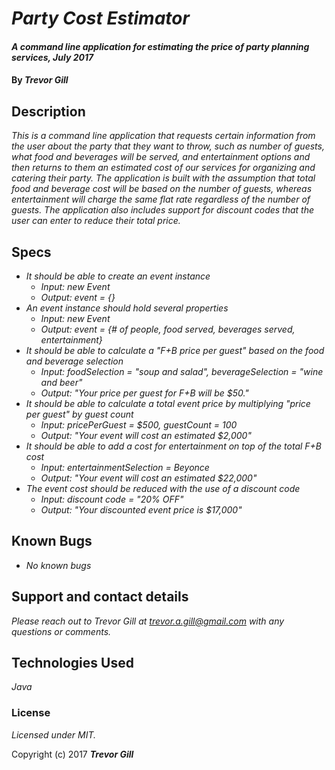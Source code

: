# _Party Cost Estimator_

#### _A command line application for estimating the price of party planning services, July 2017_

#### By _**Trevor Gill**_

## Description

_This is a command line application that requests certain information from the user about the party that they want to throw, such as number of guests, what food and beverages will be served, and entertainment options and then returns to them an estimated cost of our services for organizing and catering their party. The application is built with the assumption that total food and beverage cost will be based on the number of guests, whereas entertainment will charge the same flat rate regardless of the number of guests. The application also includes support for discount codes that the user can enter to reduce their total price._

## Specs ##

* _It should be able to create an event instance_
  * _Input: new Event_
  * _Output: event = {}_
* _An event instance should hold several properties_
  * _Input: new Event_
  * _Output: event = {# of people, food served, beverages served, entertainment}_
* _It should be able to calculate a "F+B price per guest" based on the food and beverage selection_
  * _Input: foodSelection = "soup and salad", beverageSelection = "wine and beer"_
  * _Output: "Your price per guest for F+B will be $50."_
* _It should be able to calculate a total event price by multiplying "price per guest" by guest count_
  * _Input: pricePerGuest = $500, guestCount = 100_
  * _Output: "Your event will cost an estimated $2,000"_
* _It should be able to add a cost for entertainment on top of the total F+B cost_
  * _Input: entertainmentSelection = Beyonce_
  * _Output: "Your event will cost an estimated $22,000"_
* _The event cost should be reduced with the use of a discount code_
  * _Input: discount code = "20% OFF"_
  * _Output: "Your discounted event price is $17,000"_

## Known Bugs

* _No known bugs_

## Support and contact details

_Please reach out to Trevor Gill at trevor.a.gill@gmail.com with any questions or comments._

## Technologies Used

_Java_

### License

*Licensed under MIT.*

Copyright (c) 2017 **_Trevor Gill_**
